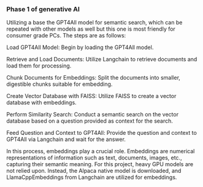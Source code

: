 ### Phase 1 of generative AI 
Utilizing a base the GPT4All model for semantic search, which can be repeated with other models as well but this one is most friendly for consumer grade PCs. The steps are as follows:

Load GPT4All Model: Begin by loading the GPT4All model.

Retrieve and Load Documents: Utilize Langchain to retrieve documents and load them for processing.

Chunk Documents for Embeddings: Split the documents into smaller, digestible chunks suitable for embedding.

Create Vector Database with FAISS: Utilize FAISS to create a vector database with embeddings.

Perform Similarity Search: Conduct a semantic search on the vector database based on a question provided as context for the search.

Feed Question and Context to GPT4All: Provide the question and context to GPT4All via Langchain and wait for the answer.

In this process, embeddings play a crucial role. Embeddings are numerical representations of information such as text, documents, images, etc., capturing their semantic meaning. For this project, heavy GPU models are not relied upon. Instead, the Alpaca native model is downloaded, and LlamaCppEmbeddings from Langchain are utilized for embeddings.